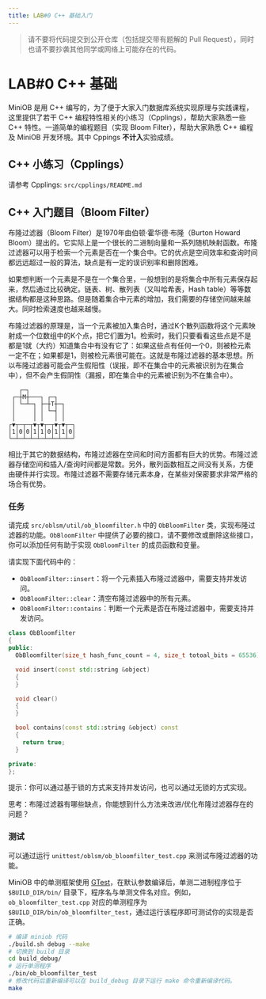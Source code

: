 ```yaml
---
title: LAB#0 C++ 基础入门
---
```


> 请不要将代码提交到公开仓库（包括提交带有题解的 Pull Request），同时也请不要抄袭其他同学或网络上可能存在的代码。

# LAB#0 C++ 基础

MiniOB 是用 C++ 编写的，为了便于大家入门数据库系统实现原理与实践课程，这里提供了若干 C++ 编程特性相关的小练习（Cpplings），帮助大家熟悉一些 C++ 特性。一道简单的编程题目（实现 Bloom Filter），帮助大家熟悉 C++ 编程及 MiniOB 开发环境。其中 Cppings **不计入**实验成绩。

## C++ 小练习（Cpplings）
请参考 Cpplings: `src/cpplings/README.md`

## C++ 入门题目（Bloom Filter）

布隆过滤器（Bloom Filter）是1970年由伯顿·霍华德·布隆（Burton Howard Bloom）提出的。它实际上是一个很长的二进制向量和一系列随机映射函数。布隆过滤器可以用于检索一个元素是否在一个集合中。它的优点是空间效率和查询时间都远远超过一般的算法，缺点是有一定的误识别率和删除困难。

如果想判断一个元素是不是在一个集合里，一般想到的是将集合中所有元素保存起来，然后通过比较确定。链表、树、散列表（又叫哈希表，Hash table）等等数据结构都是这种思路。但是随着集合中元素的增加，我们需要的存储空间越来越大。同时检索速度也越来越慢。

布隆过滤器的原理是，当一个元素被加入集合时，通过K个散列函数将这个元素映射成一个位数组中的K个点，把它们置为1。检索时，我们只要看看这些点是不是都是1就（大约）知道集合中有没有它了：如果这些点有任何一个0，则被检元素一定不在；如果都是1，则被检元素很可能在。这就是布隆过滤器的基本思想。所以布隆过滤器可能会产生假阳性（误报，即不在集合中的元素被识别为在集合中），但不会产生假阴性（漏报，即在集合中的元素被识别为不在集合中）。

```
   ┌─┐             
 ┌─┼M┼───┐ ┌─┐     
 │ └─┴─┐ ├─┼T┼─┐   
 │     │ │ └─┤ │   
 │     │ │   │ │   
┌▼┬─┬─┬▼┬▼┬─┬▼┬▼┬─┐
│1│0│0│1│1│0│1│1│0│
└─┴─┴─┴─┴─┴─┴─┴─┴─┘
```

相比于其它的数据结构，布隆过滤器在空间和时间方面都有巨大的优势。布隆过滤器存储空间和插入/查询时间都是常数。另外，散列函数相互之间没有关系，方便由硬件并行实现。布隆过滤器不需要存储元素本身，在某些对保密要求非常严格的场合有优势。


### 任务

请完成 `src/oblsm/util/ob_bloomfilter.h` 中的 `ObBloomFilter` 类，实现布隆过滤器的功能。`ObBloomFilter` 中提供了必要的接口，请不要修改或删除这些接口，你可以添加任何有助于实现 `ObBloomFilter` 的成员函数和变量。

请实现下面代码中的：

- `ObBloomFilter::insert`：将一个元素插入布隆过滤器中，需要支持并发访问。
- `ObBloomFilter::clear`：清空布隆过滤器中的所有元素。
- `ObBloomFilter::contains`：判断一个元素是否在布隆过滤器中，需要支持并发访问。

```c++
class ObBloomfilter
{
public:
  ObBloomfilter(size_t hash_func_count = 4, size_t totoal_bits = 65536);

  void insert(const std::string &object)
  {
  }

  void clear()
  {
  }

  bool contains(const std::string &object) const
  {
    return true;
  }

private:
};

```

提示：你可以通过基于锁的方式来支持并发访问，也可以通过无锁的方式实现。

思考：布隆过滤器有哪些缺点，你能想到什么方法来改进/优化布隆过滤器存在的问题？

### 测试

可以通过运行 `unittest/oblsm/ob_bloomfilter_test.cpp` 来测试布隆过滤器的功能。

MiniOB 中的单测框架使用 [GTest](https://github.com/google/googletest)，在默认参数编译后，单测二进制程序位于 `$BUILD_DIR/bin/` 目录下，程序名与单测文件名对应。例如，`ob_bloomfilter_test.cpp` 对应的单测程序为 `$BUILD_DIR/bin/ob_bloomfilter_test`，通过运行该程序即可测试你的实现是否正确。

```bash
# 编译 miniob 代码
./build.sh debug --make
# 切换到 build 目录
cd build_debug/
# 运行单测程序
./bin/ob_bloomfilter_test
# 修改代码后重新编译可以在 build_debug 目录下运行 make 命令重新编译代码。
make
```